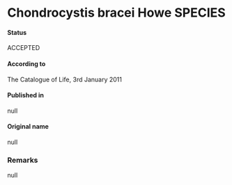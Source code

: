 # Chondrocystis bracei Howe SPECIES

#### Status
ACCEPTED

#### According to
The Catalogue of Life, 3rd January 2011

#### Published in
null

#### Original name
null

### Remarks
null